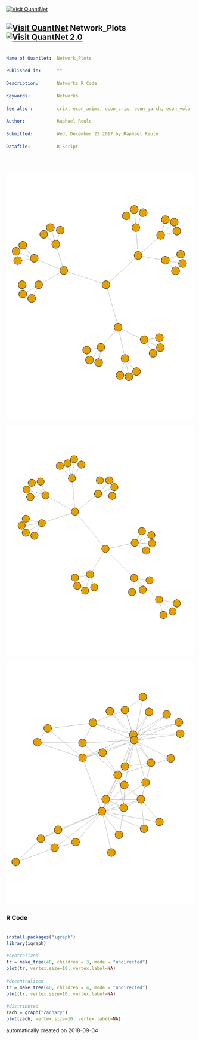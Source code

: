 [<img src="https://github.com/QuantLet/Styleguide-and-FAQ/blob/master/pictures/banner.png" width="888" alt="Visit QuantNet">](http://quantlet.de/)

## [<img src="https://github.com/QuantLet/Styleguide-and-FAQ/blob/master/pictures/qloqo.png" alt="Visit QuantNet">](http://quantlet.de/) **Network_Plots** [<img src="https://github.com/QuantLet/Styleguide-and-FAQ/blob/master/pictures/QN2.png" width="60" alt="Visit QuantNet 2.0">](http://quantlet.de/)

```yaml

Name of Quantlet:  Network_Plots
 
Published in:      ""
  
Description:       Networks R Code
 
Keywords:          Networks

See also :         crix, econ_arima, econ_crix, econ_garch, econ_vola

Author:            Raphael Reule
  
Submitted:         Wed, December 23 2017 by Raphael Reule
  
Datafile:          R Script


  

```

![Picture1](net_centralized.png)

![Picture2](net_decentralized.png)

![Picture3](net_distributed.png)

### R Code
```r

install.packages("igraph")
library(igraph) 

#centralized
tr = make_tree(40, children = 3, mode = "undirected")
plot(tr, vertex.size=10, vertex.label=NA)

#decentralized
tr = make_tree(40, children = 4, mode = "undirected")
plot(tr, vertex.size=10, vertex.label=NA)

#distributed
zach = graph("Zachary")
plot(zach, vertex.size=10, vertex.label=NA)

```

automatically created on 2018-09-04